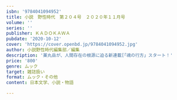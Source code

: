```yaml
---
isbn: '9784041094952'
title: 小説　野性時代　第２０４号　２０２０年１１月号
volume: ''
series: ''
publisher: ＫＡＤＯＫＡＷＡ
pubdate: '2020-10-12'
cover: 'https://cover.openbd.jp/9784041094952.jpg'
author: 小説野性時代編集部／編集
description: '薬丸岳が、人間存在の根源に迫る新連載[「魂の行方」スタート！'
price: '800'
genre: ムック
target: 雑誌扱い
format: ムック・その他
content: 日本文学、小説・物語

---
```

